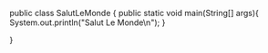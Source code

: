 public class SalutLeMonde {
public static void main(String[] args){
        System.out.println("Salut Le Monde\n");
        }

}